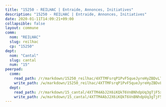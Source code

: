 ```yaml
---
title: "15250 - REILHAC | Entraide, Annonces, Initiatives"
description: "15250 - REILHAC | Entraide, Annonces, Initiatives"
date: 2020-01-11T14:09:21+09:00
collapsible: false
layout: commune
comm:
  nom: "REILHAC"
  slug: reilhac
  cp: "15250"
dept:
  nom: "Cantal"
  slug: cantal
  num: "15"
peerpad:
  comm:
    read_path: /r/markdown/15250_reilhac/4XTTMFsrqP1PvF5queJyreHyZBDvLT5aJAhKazsxEQ1dQZk4w
    write_path: /w/markdown/15250_reilhac/4XTTMFsrqP1PvF5queJyreHyZBDvLT5aJAhKazsxEQ1dQZk4w-K3TgUWYpV6baEQ7GDBwRhTrygxNnZCurda7ZSsLSQ97Pk3v41iM25VyPEK9zY2Do4hpo1SNXv1HKFe9oyMmPv7pg1Wxq3UVzoVMN4Z7PUm6TgZF52kEqtedXe3PnHrKrMejBgtqV
  dept:
    read_path: /r/markdown/15_cantal/4XTTM4AbJ2X6iKQkT6VnBNhdpUq3gTjF5xvzeLXgyMbip7oZi
    write_path: /w/markdown/15_cantal/4XTTM4AbJ2X6iKQkT6VnBNhdpUq3gTjF5xvzeLXgyMbip7oZi-K3TgUzLxcVoV3Spfk4WRRT7ns4FZHP5DRn3T5Xt1HAMNkCgdMWpswwmyZFy1f4TzqjHqM6bwRLmH4WDVWsNZdM34scPnnmiNG41mKcAmEspoSpDYQr7FHqoFAfy15CJrkSEmsoqS
---
```


